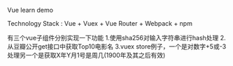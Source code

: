 Vue learn demo 

Technology Stack : Vue + Vuex + Vue Router + Webpack + npm

有三个vue子组件分别实现一下功能 
1.使用sha256对输入字符串进行hash处理
2.从豆瓣公开get接口中获取Top10电影名
3.vuex store例子，一个是对数字+5或-3处理另一个是获取X年Y月1号是周几(1900年及其之后有效)

